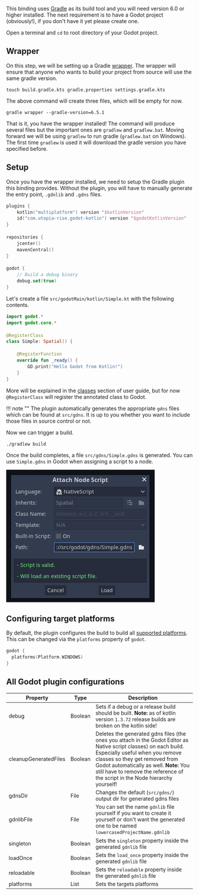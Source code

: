 This binding uses [Gradle](https://gradle.org) as its build tool and you will need version 6.0 or higher installed. The next requirement is to have a Godot project (obviously!), if you don't have it yet please create one.

Open a terminal and `cd` to root directory of your Godot project.

## Wrapper
On this step, we will be setting up a Gradle [wrapper](https://docs.gradle.org/current/userguide/gradle_wrapper.html). The wrapper will ensure that anyone who wants to build your project from source will use the same gradle version.

```shell
touch build.gradle.kts gradle.properties settings.gradle.kts
```

The above command will create three files, which will be empty for now.

```shell
gradle wrapper --gradle-version=6.5.1
```

That is it, you have the wrapper installed! The command will produce several files but the important ones are `gradlew` and `gradlew.bat`. Moving forward we will be using `gradlew` to run gradle (`gradlew.bat` on Windows). The first time `gradlew` is used it will download the gradle version you have specified before.

## Setup
Once you have the wrapper installed, we need to setup the Gradle plugin this binding provides. Without the plugin, you will have to manually generate the entry point, `.gdnlib` and `.gdns` files.

```kotlin
plugins {
    kotlin("multiplatform") version "$kotlinVersion"
    id("com.utopia-rise.godot-kotlin") version "$godotKotlinVersion"
}

repositories {
    jcenter()
    mavenCentral()
}

godot {
    // Build a debug binary
    debug.set(true)
}
```

Let's create a file `src/godotMain/kotlin/Simple.kt` with the following contents.

```kotlin
import godot.*
import godot.core.*

@RegisterClass
class Simple: Spatial() {

    @RegisterFunction
    override fun _ready() {
        GD.print("Hello Godot from Kotlin!")
    }
}
```

More will be explained in the [classes](../user-guide/classes.md) section of user guide, but for now `@RegisterClass` will register
the annotated class to Godot.

!!! note ""
    The plugin automatically generates the appropriate `gdns` files which can be found at `src/gdns`. It is up to you whether you want to include those files in source control or not.
    
Now we can trigger a build.

```shell
./gradlew build
``` 


Once the build completes, a file `src/gdns/Simple.gdns` is generated. You can use `Simple.gdns` in Godot when assigning a script to a node.

![Attach Node Script](../assets/img/attach.png)

## Configuring target platforms

By default, the plugin configures the build to build all [supported platforms](supported-platforms.md). This can be changed via the `platforms` property of `godot`.

```kotlin
godot {
  platforms(Platform.WINDOWS)
}
```

## All Godot plugin configurations

| Property              | Type           | Description                                                                                                                                                                                                                                                                                                          |
|-----------------------|----------------|----------------------------------------------------------------------------------------------------------------------------------------------------------------------------------------------------------------------------------------------------------------------------------------------------------------------|
| debug                 | Boolean        | Sets if a debug or a release build should be built. **Note:** as of kotlin version `1.3.72` release builds are broken on the kotlin side!                                                                                                                                                                            |
| cleanupGeneratedFiles | Boolean        | Deletes the generated gdns files (the ones you attach in the Godot Editor as Native script classes) on each build. Especially useful when you remove classes so they get removed from Godot automatically as well.    **Note:** You still have to remove the reference of the script in the Node hierarchy yourself! |
| gdnsDir               | File           | Changes the default (`src/gdns/`) output dir for generated gdns files                                                                                                                                                                                                                                                |
| gdnlibFile            | File           | You can set the name `gdnlib` file yourself if you want to create it yourself or don't want the generated one to be named `lowercasedProjectName.gdnlib`                                                                                                                                                             |
| singleton             | Boolean        | Sets the `singleton` property inside the generated `gdnlib` file                                                                                                                                                                                                                                                     |
| loadOnce              | Boolean        | Sets the `load_once` property inside the generated `gdnlib` file                                                                                                                                                                                                                                                     |
| reloadable            | Boolean        | Sets the `reloadable` property inside the generated `gdnlib` file                                                                                                                                                                                                                                                    |
| platforms             | List<Platform> | Sets the targets platforms                                                                                                                                                                                                                                                                                           |